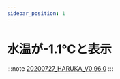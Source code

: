 ```yaml
---
sidebar_position: 1
---
```

# 水温が-1.1℃と表示


:::note
[20200727_HARUKA_V0.96.0](/assets/20200727_HARUKA_V0.96.0)
:::

